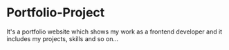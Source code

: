 # Portfolio-Project
It's a portfolio website which shows my work as a frontend developer and it includes my projects, skills and so on...
